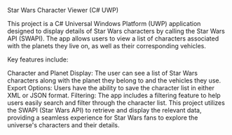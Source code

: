 Star Wars Character Viewer (C# UWP)

This project is a C# Universal Windows Platform (UWP) application designed to display details of Star Wars characters by calling the Star Wars API (SWAPI). 
The app allows users to view a list of characters associated with the planets they live on, as well as their corresponding vehicles.

Key features include:

Character and Planet Display: The user can see a list of Star Wars characters along with the planet they belong to and the vehicles they use.
Export Options: Users have the ability to save the character list in either XML or JSON format.
Filtering: The app includes a filtering feature to help users easily search and filter through the character list.
This project utilizes the SWAPI (Star Wars API) to retrieve and display the relevant data, providing a seamless experience for Star Wars fans to explore the universe's characters and their details.
